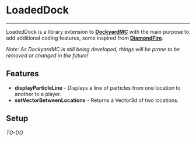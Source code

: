 # LoadedDock

---

LoadedDock is a library extension to [**DockyardMC**](https://github.com/DockyardMC) with the main purpose to add additional coding features, some inspired from [**DiamondFire**](https://mcdiamondfire.com/about/).

*Note: As DockyardMC is still being developed, things will be prone to be removed or changed in the future!*

## Features

- **displayParticleLine** - Displays a line of particles from one location to another to a player.
- **setVectorBetweenLocations** - Returns a Vector3d of two locations.

## Setup

*TO-DO*

